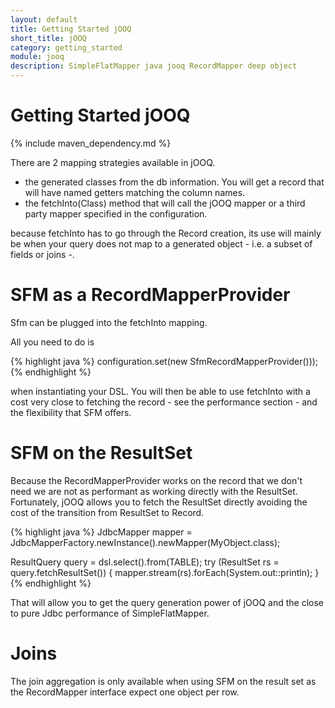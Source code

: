 ```yaml
---
layout: default
title: Getting Started jOOQ
short_title: jOOQ
category: getting_started
module: jooq
description: SimpleFlatMapper java jooq RecordMapper deep object
---
```

# Getting Started jOOQ

{% include maven_dependency.md %}

There are 2 mapping strategies available in jOOQ.

* the generated classes from the db information. You will get a record that will have named getters matching the column names.
* the fetchInto(Class) method that will call the jOOQ mapper or a third party mapper specified in the configuration.

because fetchInto has to go through the Record creation, its use will mainly be when your query does not map to a generated object - i.e. a subset of fields or joins -.

# SFM as a RecordMapperProvider

Sfm can be plugged into the fetchInto mapping. 

All you need to do is 

{% highlight java %}
configuration.set(new SfmRecordMapperProvider()));
{% endhighlight %}

when instantiating your DSL. You will then be able to use fetchInto with a cost very close to fetching the record - see the performance section - and the flexibility that SFM offers.

# SFM on the ResultSet

Because the RecordMapperProvider works on the record that we don't need we are not as performant as working directly with the ResultSet. Fortunately, jOOQ allows you to fetch the ResultSet directly avoiding the cost of the transition from ResultSet to Record.

{% highlight java %}
JdbcMapper mapper = JdbcMapperFactory.newInstance().newMapper(MyObject.class);

ResultQuery<MyRecord> query = dsl.select().from(TABLE);
try (ResultSet rs = query.fetchResultSet()) {
    mapper.stream(rs).forEach(System.out::println);
}
{% endhighlight %}

That will allow you to get the query generation power of jOOQ and the close to pure Jdbc performance of SimpleFlatMapper.

# Joins

The join aggregation is only available when using SFM on the result set as the RecordMapper interface expect one object per row. 